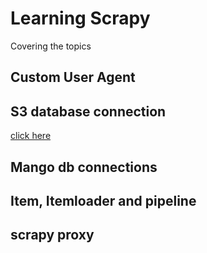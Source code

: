 # Learning Scrapy

Covering the topics

## Custom User Agent

## S3 database connection
[click here](https://github.com/Keerthanamurugesan2001/ScrapyExplorer/blob/master/document/db.md)
## Mango db connections

## Item, Itemloader and pipeline

## scrapy proxy
